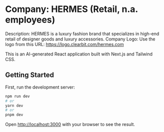 # Company: HERMES (Retail, n.a. employees)
Description: HERMES is a luxury fashion brand that specializes in high-end retail of designer goods and luxury accessories.
Company Logo: Use the logo from this URL: https://logo.clearbit.com/hermes.com

This is an AI-generated React application built with Next.js and Tailwind CSS.

## Getting Started

First, run the development server:

```bash
npm run dev
# or
yarn dev
# or
pnpm dev
```

Open [http://localhost:3000](http://localhost:3000) with your browser to see the result.
